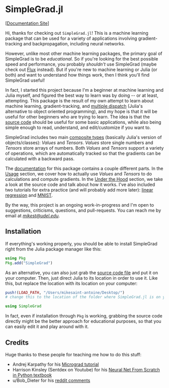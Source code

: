 # SimpleGrad.jl

[[Documentation Site](https://mikesaint-antoine.github.io/SimpleGrad.jl)]

Hi, thanks for checking out `SimpleGrad.jl`! This is a machine learning package that can be used for a variety of applications involving gradient-tracking and backpropagation, including neural networks. 

However, unlike most other machine learning packages, the primary goal of SimpleGrad is to be *educational*. So if you're looking for the best possible speed and performance, you probably *shouldn't* use SimpleGrad (maybe check out [Flux](https://fluxml.ai/) instead). But if you're new to machine learning or Julia (or both) and want to understand how things work, then I think you'll find SimpleGrad useful! 

In fact, I started this project because I'm a beginner at machine learning and Julia myself, and figured the best way to learn was by doing -- or at least, attempting. This package is the result of my own attempt to learn about machine learning, gradient-tracking, and [multiple dispatch](https://docs.julialang.org/en/v1/manual/methods/) (Julia's alternative to object oriented programming), and my hope is that it will be useful for other beginners who are trying to learn. The idea is that the [source code](https://github.com/mikesaint-antoine/SimpleGrad.jl/blob/main/src/SimpleGrad.jl) should be useful for some basic applications, while also being simple enough to read, understand, and edit/customize if you want to.

SimpleGrad includes two main [composite types](https://docs.julialang.org/en/v1/manual/types/#Composite-Types) (basically Julia's version of objects/classes): *Values* and *Tensors*. *Values* store single numbers and *Tensors* store arrays of numbers. Both *Values* and *Tensors* support a variety of operations, which are automatically tracked so that the gradients can be calculated with a backward pass.

The [documentation](https://mikesaint-antoine.github.io/SimpleGrad.jl) for this package contains a couple different parts. In the [Usage](https://mikesaint-antoine.github.io/SimpleGrad.jl/usage/) section, we cover how to actually use *Values* and *Tensors* to do calculations and compute gradients. In the [Under the Hood](https://mikesaint-antoine.github.io/SimpleGrad.jl/under_the_hood/) section, we take a look at the source code and talk about how it works. I've also included two tutorials for extra practice (and will probably add more later): [linear regression](https://mikesaint-antoine.github.io/SimpleGrad.jl/tutorials/linear_regression/) and [MNIST](https://mikesaint-antoine.github.io/SimpleGrad.jl/tutorials/mnist/).

By the way, this project is an ongoing work-in-progress and I'm open to suggestions, criticisms, questions, and pull-requests. You can reach me by email at *mikest@udel.edu*.

## Installation

If everything's working properly, you should be able to install SimpleGrad right from the Julia package manager like this:

```julia
using Pkg
Pkg.add("SimpleGrad")
```
As an alternative, you can also just grab the [source code file](https://github.com/mikesaint-antoine/SimpleGrad.jl/blob/main/src/SimpleGrad.jl) and put it on your computer. Then, just direct Julia to its location in order to use it. Like this, but replace the location with its location on your computer:

```julia
push!(LOAD_PATH, "/Users/mikesaint-antoine/Desktop/") 
# change this to the location of the folder where SimpleGrad.jl is on your computer

using SimpleGrad
```
In fact, even if installation through ```Pkg``` is working, grabbing the source code directly might be the better approach for educational purposes, so that you can easily edit it and play around with it.


## Credits

Huge thanks to these people for teaching me how to do this stuff:

- Andrej Karpathy for his [Micrograd tutorial](https://www.youtube.com/watch?v=VMj-3S1tku0)
- Harrison Kinsley (Sentdex on Youtube) for his [Neural Net From Scratch in Python textbook](https://nnfs.io/)
- u/Bob_Dieter for his [reddit comments](https://www.reddit.com/r/Julia/comments/18knzll/comment/kdytys3)